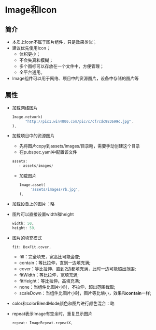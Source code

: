 # Image和Icon

## 简介

- 本质上Icon不属于图片组件，只是效果类似；
- 建议优先使用Icon；
  - 体积更小；
  - 不会失真和模糊；
  - 多个图标可以存放在一个文件中，方便管理；
  - 全平台通用。
- Image组件可以用于网络、项目中的资源图片，设备中存储的图片等

## 属性

- 加载网络图片

  ```dart
  Image.network(
        "http://pic1.win4000.com/pic/c/cf/cdc983699c.jpg",
  ),
  ```

- 加载项目中的资源图片

  - 先将图片copy到assets/images/目录瞎，需要手动创建这个目录
  - 在pubspec.yaml中配置该文件

  ```dart
  assets:
     - assets/images/
  ```

  - 加载图片

    ```dart
    Image.asset(
         'assets/images/rb.jpg',
    ),
    ```

- 加载设备上的图片：略

- 图片可以直接设置width和height

  ```dart
  width: 50,
  height: 50,
  ```

- 图片的填充模式

  ```dart
  fit: BoxFit.cover,
  ```

  - fill：完全填充，宽高比可能会变;
  - contain：等比拉伸，直到一边填充满;
  - cover：等比拉伸，直到2边都填充满，此时一边可能超出范围;
  - fitWidth：等比拉伸，宽填充满;
  - fitHeight：等比拉伸，高填充满;
  - none：当组件比图片小时，不拉伸，超出范围截取;
  - scaleDown：当组件比图片小时，图片等比缩小，效果和**contain**一样;

- color和colorBlendMode颜色和图片进行颜色混合：略

- repeat表示Image有空余时，重复显示图片

  ```dart
  repeat: ImageRepeat.repeatX,
  ```

  

